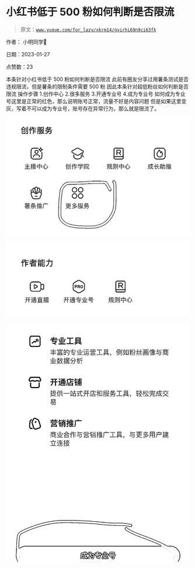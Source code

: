 # 小红书低于 500 粉如何判断是否限流

> 原文：[`www.yuque.com/for_lazy/xkrm14/gvirhi69n9ci63fk`](https://www.yuque.com/for_lazy/xkrm14/gvirhi69n9ci63fk)



作者： 小明同学 

日期：2023-01-27 

点赞数：23 

本条针对小红书低于 500 粉如何判断是否限流 此前有圈友分享过用薯条测试是否违规限流，但是薯条的限制条件需要 500 粉 因此本条针对超低粉丝如何判断是否限流 操作步骤 1.创作中心 2.很多服务 3.开通专业号 4.成为专业号 如何成为专业号这里是正常的红色，那么说明账号正常，流量不好是内容问题 但是如果这里变灰，写着不可以成为专业号，账号存在异常行为，那么就是限流了。 

![](img/19e2d7ab4400223240c212ceace0439e.png) 

![](img/29c72aa5af22f30a92a6c6e189dde9d3.png) 

![](img/7ca2c2512cd4646f0cdca44cb054ce38.png) 

